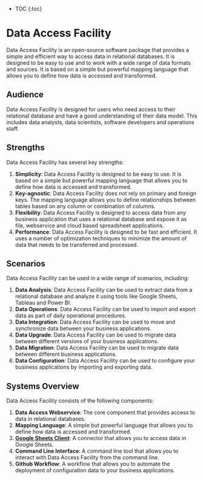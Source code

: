* TOC 
{:toc}

# Data Access Facility

Data Access Facility is an open-source software package that provides a simple and efficient way to access data in
relational databases.
It is designed to be easy to use and to work with a wide range of data formats and sources. It is based on a simple but
powerful mapping language that allows you to define how data is accessed and transformed.

## Audience

Data Access Facility is designed for users who need access to their relational database and have a good understanding
of their data model. This includes data analysts, data scientists, software developers and operations staff.

## Strengths

Data Access Facility has several key strengths:

1. **Simplicity**: Data Access Facility is designed to be easy to use. It is based on a simple but powerful mapping
   language that allows you to define how data is accessed and transformed.
2. **Key-agnostic**: Data Access Facility does not rely on primary and foreign keys. The mapping language allows you to
   define relationships between tables based on any column or combination of columns.
3. **Flexibility**: Data Access Facility is designed to access data from any business application that uses a relational
   database and expose it as file, webservice and cloud
   based spreadsheet applications.
4. **Performance**: Data Access Facility is designed to be fast and efficient. It uses a number of optimization
   techniques to minimize the amount of data that needs to be transferred and processed.

## Scenarios

Data Access Facility can be used in a wide range of scenarios, including:
1. **Data Analysis**: Data Access Facility can be used to extract data from a relational database and analyze it using
   tools like Google Sheets, Tableau and Power BI.
2. **Data Operations**: Data Access Facility can be used to import and export data as part of daily operational procedures.
3. **Data Integration**: Data Access Facility can be used to move and synchronize data between your business applications.
4. **Data Upgrade**: Data Access Facility can be used to migrate data between different versions of your business
   applications.
5. **Data Migration**: Data Access Facility can be used to migrate data between different business applications.
5. **Data Configuration**: Data Access Facility can be used to configure your business applications by importing and
   exporting data.

## Systems Overview

Data Access Facility consists of the following components:
1. **Data Access Webservice**: The core component that provides access to data in relational databases.
2. **Mapping Language**: A simple but powerful language that allows you to define how data is accessed and transformed.
3. **[Google Sheets Client](/google-sheets-client)**: A connector that allows you to access data in Google Sheets.
4. **Command Line Interface**: A command line tool that allows you to interact with Data Access Facility from the
   command line.
5. **Github Workflow**: A workflow that allows you to automate the deployment of configuration data to your business
   applications.


